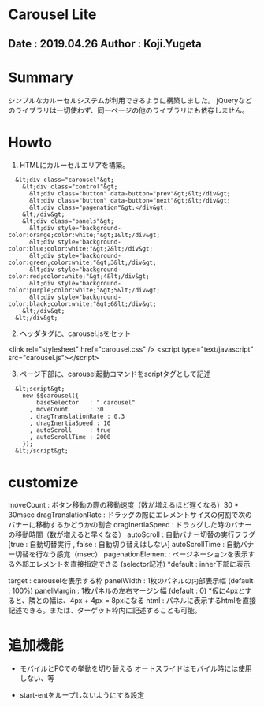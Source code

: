 Carousel Lite
==
Date   : 2019.04.26
Author : Koji.Yugeta
--


# Summary

  シンプルなカルーセルシステムが利用できるように構築しました。
  jQueryなどのライブラリは一切使わず、同一ページの他のライブラリにも依存しません。



# Howto

1. HTMLにカルーセルエリアを構築。
```
  &lt;div class="carousel"&gt;
    &lt;div class="control"&gt;
      &lt;div class="button" data-button="prev"&gt;&lt;/div&gt;
      &lt;div class="button" data-button="next"&gt;&lt;/div&gt;
      &lt;div class="pagenation"&gt;</div&gt;
    &lt;/div&gt;
    &lt;div class="panels"&gt;
      &lt;div style="background-color:orange;color:white;"&gt;1&lt;/div&gt;
      &lt;div style="background-color:blue;color:white;"&gt;2&lt;/div&gt;
      &lt;div style="background-color:green;color:white;"&gt;3&lt;/div&gt;
      &lt;div style="background-color:red;color:white;"&gt;4&lt;/div&gt;
      &lt;div style="background-color:purple;color:white;"&gt;5&lt;/div&gt;
      &lt;div style="background-color:black;color:white;"&gt;6&lt;/div&gt;
    &lt;/div&gt;
  &lt;/div&gt;
```

2. ヘッダタグに、carousel.jsをセット

  &lt;link rel="stylesheet" href="carousel.css" /&gt;
  &lt;script type="text/javascript" src="carousel.js"&gt;&lt;/script&gt;

3. ページ下部に、carousel起動コマンドをscriptタグとして記述
```
  &lt;script&gt;
    new $$carousel({
        baseSelector   : ".carousel"
      , moveCount      : 30
      , dragTranslationRate : 0.3
      , dragInertiaSpeed : 10
      , autoScroll     : true
      , autoScrollTime : 2000
    });
  &lt;/script&gt;
```


# customize

  moveCount           : ボタン移動の際の移動速度（数が増えるほど遅くなる）30 * 30msec
  dragTranslationRate : ドラッグの際にエレメントサイズの何割で次のバナーに移動するかどうかの割合
  dragInertiaSpeed    : ドラッグした時のバナーの移動時間（数が増えると早くなる）
  autoScroll          : 自動バナー切替の実行フラグ [true : 自動切替実行 , false : 自動切り替えはしない]
  autoScrollTime      : 自動バナー切替を行なう感覚（msec）
  pagenationElement   : ページネーションを表示する外部エレメントを直接指定できる (selector記述) *default : inner下部に表示
   
  target              : carouselを表示する枠
  panelWidth          : 1枚のパネルの内部表示幅 (default : 100%)
  panelMargin         : 1枚パネルの左右マージン幅 (default : 0) *仮に4pxとすると、隣との幅は、4px + 4px = 8pxになる
  html                : パネルに表示するhtmlを直接記述できる。または、ターゲット枠内に記述することも可能。


# 追加機能
- モバイルとPCでの挙動を切り替える
  オートスライドはモバイル時には使用しない、等

- start-entをループしないようにする設定


